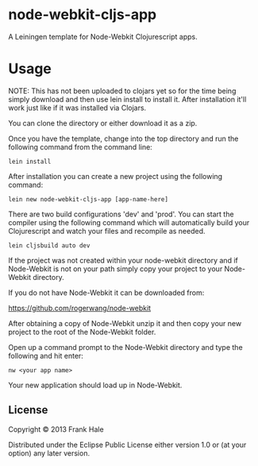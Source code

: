 # node-webkit-cljs-app

A Leiningen template for Node-Webkit Clojurescript apps.

# Usage

NOTE: This has not been uploaded to clojars yet so for the time being simply
download and then use lein install to install it. After installation it'll work
just like if it was installed via Clojars.

You can clone the directory or either download it as a zip. 

Once you have the template, change into the top directory and run the following
command from the command line:

```
lein install
```

After installation you can create a new project using the following command:

```
lein new node-webkit-cljs-app [app-name-here]
```

There are two build configurations 'dev' and 'prod'. You can start the compiler
using the following command which will automatically build your Clojurescript
and watch your files and recompile as needed.

```
lein cljsbuild auto dev
```

If the project was not created within your node-webkit directory and if Node-Webkit
is not on your path simply copy your project to your Node-Webkit directory.

If you do not have Node-Webkit it can be downloaded from:

https://github.com/rogerwang/node-webkit

After obtaining a copy of Node-Webkit unzip it and then copy your new project
to the root of the Node-Webkit folder. 

Open up a command prompt to the Node-Webkit directory and type the 
following and hit enter:

```
nw <your app name>
```

Your new application should load up in Node-Webkit.

## License

Copyright © 2013 Frank Hale

Distributed under the Eclipse Public License either version 1.0 or (at
your option) any later version.